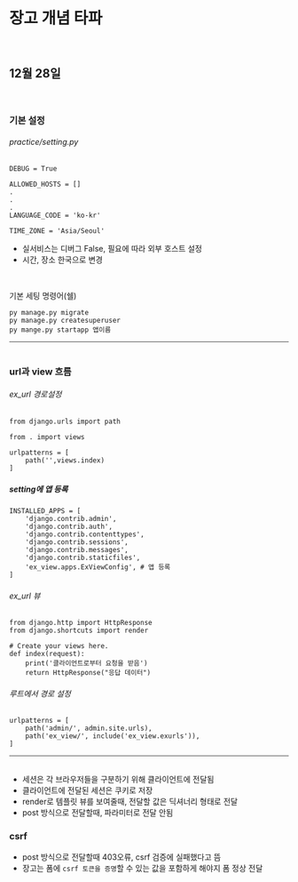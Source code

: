 # 장고 개념 타파

<br>

## 12월 28일

<br>

### 기본 설정

###### practice/setting.py
```
DEBUG = True

ALLOWED_HOSTS = []
.
.
.
LANGUAGE_CODE = 'ko-kr'

TIME_ZONE = 'Asia/Seoul'
```
- 실서비스는 디버그 False, 필요에 따라 외부 호스트 설정
- 시간, 장소 한국으로 변경

<br>

기본 세팅 명령어(쉘)
```
py manage.py migrate
py manage.py createsuperuser
py mange.py startapp 앱이름
```

<div style="width: 100%; height: 1px; background-color: #444;"></div>

<br>

### url과 view 흐름

###### ex_url 경로설정
```
from django.urls import path

from . import views

urlpatterns = [
    path('',views.index)
]
```

##### setting에 앱 등록
```
INSTALLED_APPS = [
    'django.contrib.admin',
    'django.contrib.auth',
    'django.contrib.contenttypes',
    'django.contrib.sessions',
    'django.contrib.messages',
    'django.contrib.staticfiles',
    'ex_view.apps.ExViewConfig', # 앱 등록
]
```

###### ex_url 뷰 
```
from django.http import HttpResponse
from django.shortcuts import render

# Create your views here.
def index(request):
    print('클라이언트로부터 요청을 받음')
    return HttpResponse("응답 데이터")
```

###### 루트에서 경로 설정
```
urlpatterns = [
    path('admin/', admin.site.urls),
    path('ex_view/', include('ex_view.exurls')),
]
```
<div style="width: 100%; height: 1px; background-color: #444;"></div>

<br>

- 세션은 각 브라우저들을 구분하기 위해 클라이언트에 전달됨
- 클라이언트에 전달된 세션은 쿠키로 저장 
- render로 템플릿 뷰를 보여줄때, 전달할 값은 딕셔너리 형태로 전달 
- post 방식으로 전달할때, 파라미터로 전달 안됨 

### csrf
- post 방식으로 전달할때 403오류, csrf 검증에 실패했다고 뜸
- 장고는 폼에 `csrf 토큰을 증명`할 수 있는 값을 포함하게 해야지 폼 정상 전달 